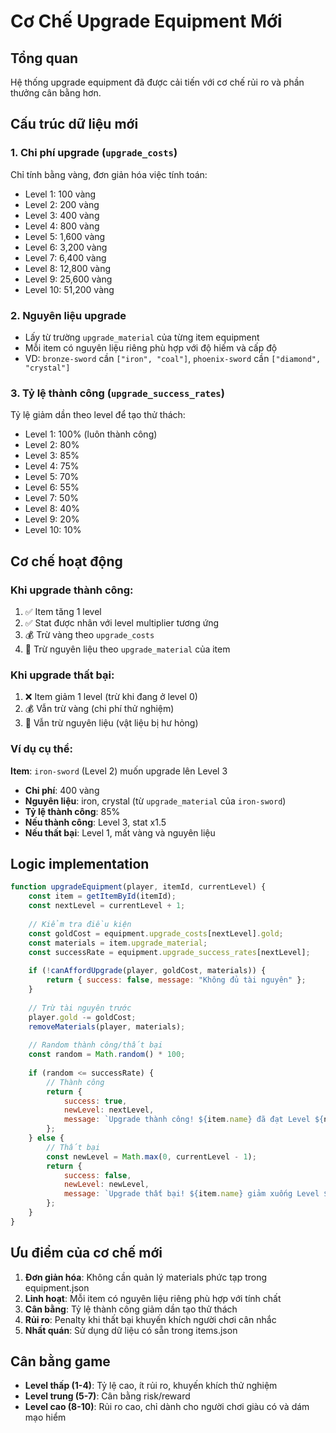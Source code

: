 # Cơ Chế Upgrade Equipment Mới

## Tổng quan
Hệ thống upgrade equipment đã được cải tiến với cơ chế rủi ro và phần thưởng cân bằng hơn.

## Cấu trúc dữ liệu mới

### 1. Chi phí upgrade (`upgrade_costs`)
Chỉ tính bằng vàng, đơn giản hóa việc tính toán:
- Level 1: 100 vàng
- Level 2: 200 vàng  
- Level 3: 400 vàng
- Level 4: 800 vàng
- Level 5: 1,600 vàng
- Level 6: 3,200 vàng
- Level 7: 6,400 vàng
- Level 8: 12,800 vàng
- Level 9: 25,600 vàng
- Level 10: 51,200 vàng

### 2. Nguyên liệu upgrade
- Lấy từ trường `upgrade_material` của từng item equipment
- Mỗi item có nguyên liệu riêng phù hợp với độ hiếm và cấp độ
- VD: `bronze-sword` cần `["iron", "coal"]`, `phoenix-sword` cần `["diamond", "crystal"]`

### 3. Tỷ lệ thành công (`upgrade_success_rates`)
Tỷ lệ giảm dần theo level để tạo thử thách:
- Level 1: 100% (luôn thành công)
- Level 2: 80%
- Level 3: 85%
- Level 4: 75%
- Level 5: 70%
- Level 6: 55%
- Level 7: 50%
- Level 8: 40%
- Level 9: 20%
- Level 10: 10%

## Cơ chế hoạt động

### Khi upgrade thành công:
1. ✅ Item tăng 1 level
2. ✅ Stat được nhân với level multiplier tương ứng
3. 💰 Trừ vàng theo `upgrade_costs`
4. 🔧 Trừ nguyên liệu theo `upgrade_material` của item

### Khi upgrade thất bại:
1. ❌ Item giảm 1 level (trừ khi đang ở level 0)
2. 💰 Vẫn trừ vàng (chi phí thử nghiệm)
3. 🔧 Vẫn trừ nguyên liệu (vật liệu bị hư hỏng)

### Ví dụ cụ thể:
**Item**: `iron-sword` (Level 2) muốn upgrade lên Level 3
- **Chi phí**: 400 vàng
- **Nguyên liệu**: iron, crystal (từ `upgrade_material` của `iron-sword`)
- **Tỷ lệ thành công**: 85%
- **Nếu thành công**: Level 3, stat x1.5
- **Nếu thất bại**: Level 1, mất vàng và nguyên liệu

## Logic implementation

```javascript
function upgradeEquipment(player, itemId, currentLevel) {
    const item = getItemById(itemId);
    const nextLevel = currentLevel + 1;
    
    // Kiểm tra điều kiện
    const goldCost = equipment.upgrade_costs[nextLevel].gold;
    const materials = item.upgrade_material;
    const successRate = equipment.upgrade_success_rates[nextLevel];
    
    if (!canAffordUpgrade(player, goldCost, materials)) {
        return { success: false, message: "Không đủ tài nguyên" };
    }
    
    // Trừ tài nguyên trước
    player.gold -= goldCost;
    removeMaterials(player, materials);
    
    // Random thành công/thất bại
    const random = Math.random() * 100;
    
    if (random <= successRate) {
        // Thành công
        return {
            success: true,
            newLevel: nextLevel,
            message: `Upgrade thành công! ${item.name} đã đạt Level ${nextLevel}`
        };
    } else {
        // Thất bại
        const newLevel = Math.max(0, currentLevel - 1);
        return {
            success: false,
            newLevel: newLevel,
            message: `Upgrade thất bại! ${item.name} giảm xuống Level ${newLevel}`
        };
    }
}
```

## Ưu điểm của cơ chế mới

1. **Đơn giản hóa**: Không cần quản lý materials phức tạp trong equipment.json
2. **Linh hoạt**: Mỗi item có nguyên liệu riêng phù hợp với tính chất
3. **Cân bằng**: Tỷ lệ thành công giảm dần tạo thử thách
4. **Rủi ro**: Penalty khi thất bại khuyến khích người chơi cân nhắc
5. **Nhất quán**: Sử dụng dữ liệu có sẵn trong items.json

## Cân bằng game

- **Level thấp (1-4)**: Tỷ lệ cao, ít rủi ro, khuyến khích thử nghiệm
- **Level trung (5-7)**: Cân bằng risk/reward
- **Level cao (8-10)**: Rủi ro cao, chỉ dành cho người chơi giàu có và dám mạo hiểm
